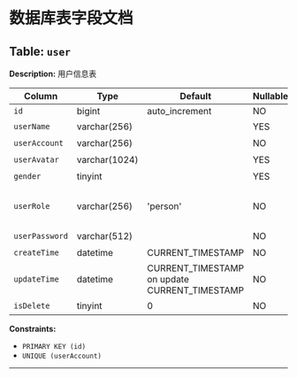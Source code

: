 # 数据库表字段文档

## Table: `user`

**Description:** 用户信息表

| **Column**            | **Type**      | **Default**                                   | **Nullable** | **Comment**                    |
| --------------------- | ------------- | --------------------------------------------- | ------------ | ------------------------------ |
| `id`                  | bigint        | auto_increment                                | NO           | id                             |
| `userName`            | varchar(256)  |                                               | YES          | 用户昵称                       |
| `userAccount`         | varchar(256)  |                                               | NO           | 账号                           |
| `userAvatar`          | varchar(1024) |                                               | YES          | 用户头像                       |
| `gender`              | tinyint       |                                               | YES          | 性别                           |
| `userRole`            | varchar(256)  | 'person'                                      | NO           | 用户角色：个人 / 企业          |
| `userPassword`        | varchar(512)  |                                               | NO           | 密码                           |
| `createTime`          | datetime      | CURRENT_TIMESTAMP                             | NO           | 创建时间                       |
| `updateTime`          | datetime      | CURRENT_TIMESTAMP on update CURRENT_TIMESTAMP | NO           | 更新时间                       |
| `isDelete`            | tinyint       | 0                                             | NO           | 是否删除                       |

**Constraints:**
- `PRIMARY KEY (id)`
- `UNIQUE (userAccount)`


---